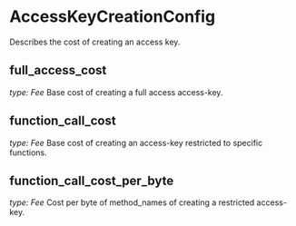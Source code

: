 # AccessKeyCreationConfig

Describes the cost of creating an access key.

## full_access_cost

_type: Fee_
Base cost of creating a full access access-key.

## function_call_cost

_type: Fee_
Base cost of creating an access-key restricted to specific functions.

## function_call_cost_per_byte

_type: Fee_
Cost per byte of method_names of creating a restricted access-key.
